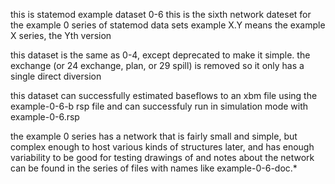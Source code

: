 this is statemod example dataset 0-6
this is the sixth network dateset for the example 0 series
  of statemod data sets
example X.Y means the example X series, the Yth version

this dataset is the same as 0-4, except deprecated to make it simple.
the exchange (or 24 exchange, plan, or 29 spill) is removed
so it only has a single direct diversion

this dataset can successfully estimated baseflows to an xbm file
using the example-0-6-b rsp file
and can successfuly run in simulation mode with example-0-6.rsp

the example 0 series has a network that is fairly small and simple,
  but complex enough to host various kinds of structures later,
  and has enough variability to be good for testing
drawings of and notes about the network can be found in the series
  of files with names like example-0-6-doc.*
